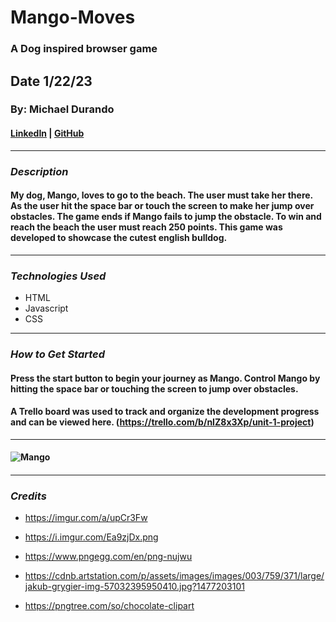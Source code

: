 # Mango-Moves

### A Dog inspired browser game

## Date 1/22/23

### By: Michael Durando

#### [LinkedIn](https://www.linkedin.com/in/michael-durando-101050138/) | [GitHub](https://github.com/mjdurando82)

---

### **_Description_**

#### My dog, Mango, loves to go to the beach. The user must take her there. As the user hit the space bar or touch the screen to make her jump over obstacles. The game ends if Mango fails to jump the obstacle. To win and reach the beach the user must reach 250 points. This game was developed to showcase the cutest english bulldog.

---

### **_Technologies Used_**

- HTML
- Javascript
- CSS

---

### **_How to Get Started_**

#### Press the start button to begin your journey as Mango. Control Mango by hitting the space bar or touching the screen to jump over obstacles.

#### A Trello board was used to track and organize the development progress and can be viewed here. (https://trello.com/b/nIZ8x3Xp/unit-1-project)

---

#### ![Mango](https://i.imgur.com/q4pNKUR.jpeg)

####

---

### **_Credits_**

- https://imgur.com/a/upCr3Fw

- https://i.imgur.com/Ea9zjDx.png

- https://www.pngegg.com/en/png-nujwu

- https://cdnb.artstation.com/p/assets/images/images/003/759/371/large/jakub-grygier-img-57032395950410.jpg?1477203101

- https://pngtree.com/so/chocolate-clipart

```

```
